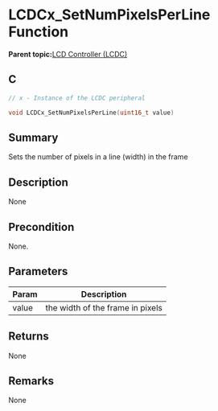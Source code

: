 # LCDCx\_SetNumPixelsPerLine Function

**Parent topic:**[LCD Controller \(LCDC\)](GUID-6C399A67-3956-464B-9055-02C390FC3228.md)

## C

```c
// x - Instance of the LCDC peripheral

void LCDCx_SetNumPixelsPerLine(uint16_t value)
```

## Summary

Sets the number of pixels in a line \(width\) in the frame

## Description

None

## Precondition

None.

## Parameters

|Param|Description|
|-----|-----------|
|value|the width of the frame in pixels|

## Returns

None

## Remarks

None

